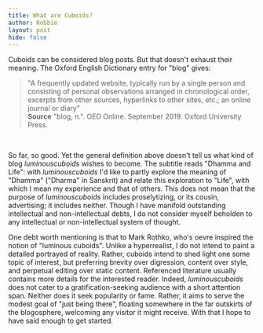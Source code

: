 ```yaml
---
title: What are Cuboids?
author: Robbie
layout: post
hide: false
---
```


Cuboids can be considered blog posts. But that doesn't exhaust their meaning. The Oxford English Dictionary entry for "blog" gives:

<blockquote>"A frequently updated website, typically run by a single person and consisting of personal observations arranged in chronological order, excerpts from other sources, hyperlinks to other sites, etc.; an online journal or diary"<br>
<b>Source</b> "blog, n.". OED Online. September 2019. Oxford University Press.
</blockquote> <br>

So far, so good. Yet the general definition above doesn't tell us what kind of blog <i>luminouscuboids</i> wishes to become. The subtitle reads "Dhamma and Life": with <i>luminouscuboids</i> I'd like to partly explore the meaning of "Dhamma" ("Dharma" in Sanskrit) and relate this exploration to "Life", with which I mean my experience and that of others. This does not mean that the purpose of <i>luminouscuboids</i> includes proselytizing, or its cousin, advertising; it includes neither. Though I have manifold outstanding intellectual and non-intellectual debts, I do not consider myself beholden to any intellectual or non-intellectual system of thought. 

One debt worth mentioning is that to Mark Rothko, who's oevre inspired the notion of "luminous cuboids". Unlike a hyperrealist, I do not intend to paint a detailed portrayed of reality. Rather, cuboids intend to shed light one some topic of interest, but preferring brevity over digression, content over style, and perpetual editing over static content. Referenced literature usually contains more details for the interested reader. Indeed, <i>luminouscuboids</i> does not cater to a gratification-seeking audience with a short attention span. Neither does it seek popularity or fame. Rather, it aims to serve the modest goal of "just being there", floating somewhere in the far outskirts of the blogosphere, welcoming any visitor it might receive. With that I hope to have said enough to get started. 
